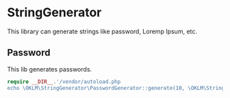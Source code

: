 # StringGenerator

This library can generate strings like password, Loremp Ipsum, etc.
    

## Password

This lib generates passwords.

```php
require __DIR__.'/vendor/autoload.php
echo \OKLM\StringGenerator\PasswordGenerator::generate(10, \OKLM\StringGenerator\PasswordGenerator::PASSWORD_EASY).'<br>';
```